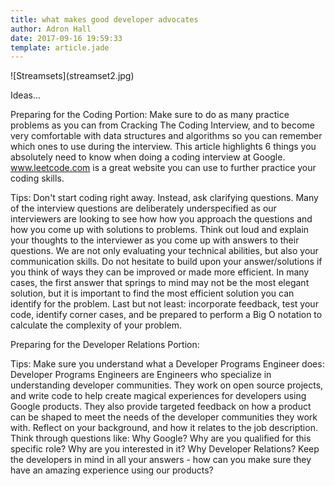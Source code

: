```yaml
---
title: what makes good developer advocates
author: Adron Hall
date: 2017-09-16 19:59:33
template: article.jade
---
```

<span class="more"></span>

<div class="image float-right">
    ![Streamsets](streamset2.jpg)
</div>

Ideas...

Preparing for the Coding Portion:
Make sure to do as many practice problems as you can from Cracking The Coding Interview, and to become very comfortable with data structures and algorithms so you can remember which ones to use during the interview.
This article highlights 6 things you absolutely need to know when doing a coding interview at Google.
www.leetcode.com is a great website you can use to further practice your coding skills.

Tips:
Don't start coding right away. Instead, ask clarifying questions. Many of the interview questions are deliberately underspecified as our interviewers are looking to see how how you approach the questions and how you come up with solutions to problems.
Think out loud and explain your thoughts to the interviewer as you come up with answers to their questions. We are not only evaluating your technical abilities, but also your communication skills.
Do not hesitate to build upon your answer/solutions if you think of ways they can be improved or made more efficient.  In many cases, the first answer that springs to mind may not be the most elegant solution, but it is important to find the most efficient solution you can identify for the problem.
Last but not least: incorporate feedback, test your code, identify corner cases, and be prepared to perform a Big O notation to calculate the complexity of your problem.

Preparing for the Developer Relations Portion:

Tips:
Make sure you understand what a Developer Programs Engineer does:
Developer Programs Engineers are Engineers who specialize in understanding developer communities. They work on open source projects, and write code to help create magical experiences for developers using Google products. They also provide targeted feedback on how a product can be shaped to meet the needs of the developer communities they work with.
Reflect on your background, and how it relates to the job description. Think through questions like: Why Google? Why are you qualified for this specific role? Why are you interested in it? Why Developer Relations?
Keep the developers in mind in all your answers - how can you make sure they have an amazing experience using our products?
